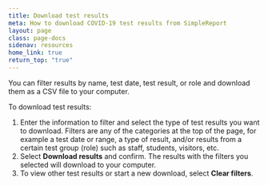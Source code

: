 ```yaml
---
title: Download test results
meta: How to download COVID-19 test results from SimpleReport
layout: page
class: page-docs
sidenav: resources
home_link: true
return_top: "true"
---
```

You can filter results by name, test date, test result, or role and download them as a CSV file to your computer.

To download test results:

1. Enter the information to filter and select the type of test results you want to download. Filters are any of the categories at the top of the page, for example a test date or range, a type of result, and/or results from a certain test group (role) such as staff, students, visitors, etc. 
2. Select **Download results** and confirm. The results with the filters you selected will download to your computer.
3. To view other test results or start a new download, select **Clear filters**. 
